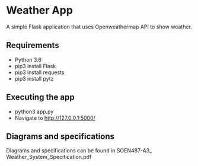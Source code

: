 # Weather App

A simple Flask application that uses Openweathermap API to show weather.

## Requirements

- Python 3.6
- pip3 install Flask
- pip3 install requests
- pip3 install pytz


## Executing the app

- python3 app.py
- Navigate to http://127.0.0.1:5000/

## Diagrams and specifications

Diagrams and specifications can be found in SOEN487-A3_ Weather_System_Specification.pdf
